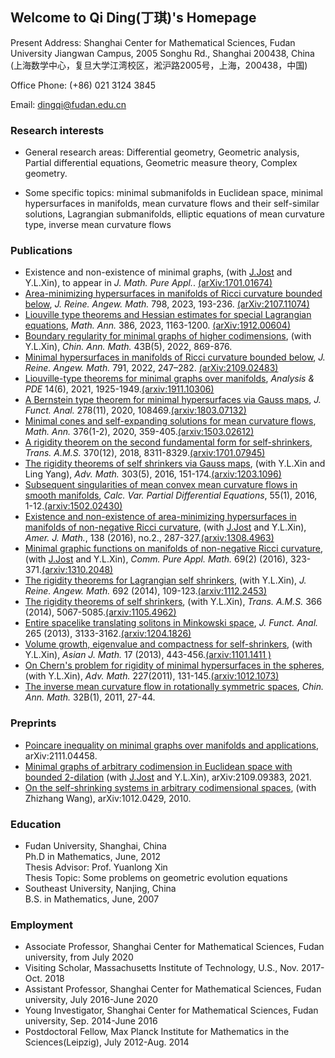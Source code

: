 ## Welcome to Qi Ding(丁琪)'s Homepage   

Present Address: Shanghai Center for Mathematical Sciences, Fudan University Jiangwan Campus, 2005 Songhu Rd., Shanghai 200438, China  
(上海数学中心，复旦大学江湾校区，淞沪路2005号，上海，200438，中国)

Office Phone: (+86) 021 3124 3845

Email: dingqi@fudan.edu.cn

### Research interests
- General research areas: Differential geometry, Geometric analysis, Partial differential equations, Geometric measure theory, Complex geometry.

- Some specific topics: minimal submanifolds in Euclidean space, minimal hypersurfaces in manifolds, mean curvature flows and their self-similar solutions, Lagrangian submanifolds, elliptic equations of mean curvature type, inverse mean curvature flows 

### Publications 


- Existence and non-existence of minimal graphs, (with [J.Jost](https://www.mis.mpg.de/jjost/juergen-jost.html) and Y.L.Xin),  to appear in _J.
Math. Pure Appl._. [(arXiv:1701.01674)](https://arxiv.org/pdf/1701.01674.pdf)
- [Area-minimizing hypersurfaces in manifolds of Ricci curvature bounded below](https://www.degruyter.com/document/doi/10.1515/crelle-2023-0008/html), _J. Reine. Angew. Math._ 798, 2023, 193-236. [(arXiv:2107.11074)](https://arxiv.org/pdf/2107.11074.pdf)
- [Liouville type theorems and Hessian estimates for special Lagrangian equations](https://rdcu.be/cRhMN), _Math. Ann._ 386, 2023, 1163-1200. [(arXiv:1912.00604)](https://arxiv.org/pdf/1912.00604.pdf)
- [Boundary regularity for minimal graphs of higher codimensions](https://link.springer.com/article/10.1007/s11401-022-0364-z), (with Y.L.Xin), _Chin. Ann. Math._ 43B(5), 2022, 869-876.
- [Minimal hypersurfaces in manifolds of Ricci curvature bounded below](https://www.degruyter.com/document/doi/10.1515/crelle-2022-0050/html), _J. Reine. Angew. Math._ 791, 2022, 247–282. [(arXiv:2109.02483)](https://arxiv.org/pdf/2109.02483.pdf)
- [Liouville-type theorems for minimal graphs over manifolds](https://msp.org/apde/2021/14-6/apde-v14-n6-p11-p.pdf), _Analysis & PDE_ 14(6), 2021, 1925-1949.[(arxiv:1911.10306)](https://arxiv.org/pdf/1911.10306.pdf)
- [A Bernstein type theorem for minimal hypersurfaces via Gauss maps](https://www.sciencedirect.com/science/article/pii/S0022123620300124?via%3Dihub), _J. Funct. Anal._ 278(11), 2020, 108469.[(arxiv:1803.07132)](https://arxiv.org/pdf/1803.07132.pdf)
- [Minimal cones and self-expanding solutions for mean curvature flows](https://link.springer.com/content/pdf/10.1007/s00208-019-01941-1.pdf), _Math. Ann._ 376(1-2), 2020, 359-405.[(arxiv:1503.02612)](https://arxiv.org/pdf/1503.02612.pdf)
- [A rigidity theorem on the second fundamental form for self-shrinkers](https://www.ams.org/journals/tran/2018-370-12/S0002-9947-2018-07578-X/S0002-9947-2018-07578-X.pdf), _Trans. A.M.S._ 370(12), 2018, 8311-8329.[(arxiv:1701.07945)](https://arxiv.org/pdf/1701.07945.pdf)
- [The rigidity theorems of self shrinkers via Gauss maps](https://www.sciencedirect.com/science/article/pii/S0001870816310465?via%3Dihub), (with Y.L.Xin and Ling Yang), _Adv. Math._ 303(5), 2016, 151-174.[(arxiv:1203.1096)](https://arxiv.org/pdf/1203.1096.pdf)
- [Subsequent singularities of mean convex mean curvature flows in smooth manifolds](https://link.springer.com/content/pdf/10.1007/s00526-015-0937-8.pdf), _Calc. Var. Partial Differential Equations_, 55(1), 2016, 1-12.[(arxiv:1502.02430)](https://arxiv.org/pdf/1502.02430.pdf)
- [Existence and non-existence of area-minimizing hypersurfaces in manifolds of non-negative Ricci curvature](https://muse.jhu.edu/article/613784/pdf), (with [J.Jost](https://www.mis.mpg.de/jjost/juergen-jost.html) and Y.L.Xin), _Amer. J. Math._, 138 (2016), no.2., 287-327.[(arxiv:1308.4963)](https://arxiv.org/pdf/1308.4963.pdf)
- [Minimal graphic functions on manifolds of non-negative Ricci curvature](https://onlinelibrary.wiley.com/doi/epdf/10.1002/cpa.21566), (with [J.Jost](https://www.mis.mpg.de/jjost/juergen-jost.html) and Y.L.Xin), _Comm. Pure Appl. Math._ 69(2) (2016), 323-371.[(arxiv:1310.2048)](https://arxiv.org/pdf/1310.2048.pdf)
- [The rigidity theorems for Lagrangian self shrinkers](https://www.degruyter.com/document/doi/10.1515/crelle-2012-0081/html), (with Y.L.Xin), _J. Reine. Angew. Math._ 692 (2014), 109-123.[(arxiv:1112.2453)](https://arxiv.org/pdf/1112.2453.pdf)
- [The rigidity theorems of self shrinkers](https://www.ams.org/journals/tran/2014-366-10/S0002-9947-2014-05901-1/S0002-9947-2014-05901-1.pdf), (with Y.L.Xin), _Trans. A.M.S._ 366 (2014), 5067-5085.[(arxiv:1105.4962)](https://arxiv.org/pdf/1105.4962.pdf)
- [Entire spacelike translating solitons in Minkowski space](https://www.sciencedirect.com/science/article/pii/S0022123613003650?via%3Dihub), _J. Funct. Anal._ 265 (2013), 3133-3162.[(arxiv:1204.1826)](https://arxiv.org/pdf/1204.1826.pdf)
- [Volume growth, eigenvalue and compactness for self-shrinkers](https://www.intlpress.com/site/pub/files/_fulltext/journals/ajm/2013/0017/0003/AJM-2013-0017-0003-a003.pdf), (with Y.L.Xin), _Asian J. Math._ 17 (2013), 443-456.[(arxiv:1101.1411 )](https://arxiv.org/pdf/1101.1411.pdf)
- [On Chern's problem for rigidity of minimal hypersurfaces in the spheres](https://www.sciencedirect.com/science/article/pii/S0001870811000338?via%3Dihub), (with Y.L.Xin), _Adv. Math._ 227(2011), 131-145.[(arxiv:1012.1073)](https://arxiv.org/pdf/1012.1073.pdf)
- [The inverse mean curvature flow in rotationally symmetric spaces](https://link.springer.com/content/pdf/10.1007/s11401-010-0626-z.pdf), _Chin. Ann. Math._ 32B(1), 2011, 27-44.

### Preprints

- [Poincare inequality on minimal graphs over manifolds and applications](https://arxiv.org/pdf/2111.04458.pdf), arXiv:2111.04458.
- [Minimal graphs of arbitrary codimension in Euclidean space with bounded 2-dilation](https://arxiv.org/pdf/2109.09383.pdf) (with [J.Jost](https://www.mis.mpg.de/jjost/juergen-jost.html) and Y.L.Xin), arXiv:2109.09383, 2021.
- [On the self-shrinking systems in arbitrary codimensional spaces](https://arxiv.org/pdf/1012.0429.pdf), (with Zhizhang Wang), arXiv:1012.0429, 2010.

### Education

- Fudan University, Shanghai, China  
  Ph.D in Mathematics, June, 2012  
  Thesis Advisor: Prof. Yuanlong Xin  
  Thesis Topic: Some problems on geometric evolution equations  
- Southeast University, Nanjing, China  
  B.S. in Mathematics, June, 2007

### Employment

- Associate Professor, Shanghai Center for Mathematical Sciences, Fudan university, from July 2020
- Visiting Scholar, Massachusetts Institute of Technology, U.S., Nov. 2017-Oct. 2018
- Assistant Professor, Shanghai Center for Mathematical Sciences, Fudan university, July 2016-June 2020
- Young Investigator, Shanghai Center for Mathematical Sciences, Fudan university, Sep. 2014-June 2016
- Postdoctoral Fellow, Max Planck Institute for Mathematics in the Sciences(Leipzig), July 2012-Aug. 2014

